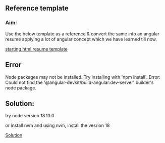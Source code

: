 ## Reference template

### Aim:

Use the below template as a reference & convert the same into an angular resume applying a lot of angular concept which we have learned till now.

[starting html resume template](https://themewagon.com/themes/free-bootstrap-4-html5-personal-portfolio-website-template-resume/)

## Error

Node packages may not be installed. Try installing with 'npm install'.
Error: Could not find the '@angular-devkit/build-angular:dev-server' builder's node package.

## Solution: 

try node version 18.13.0

or install nvm and using nvm, install the vesrion 18

[Solution](https://www.angularjswiki.com/angular/could-not-find-module-angular-devkit-build-angular/)
